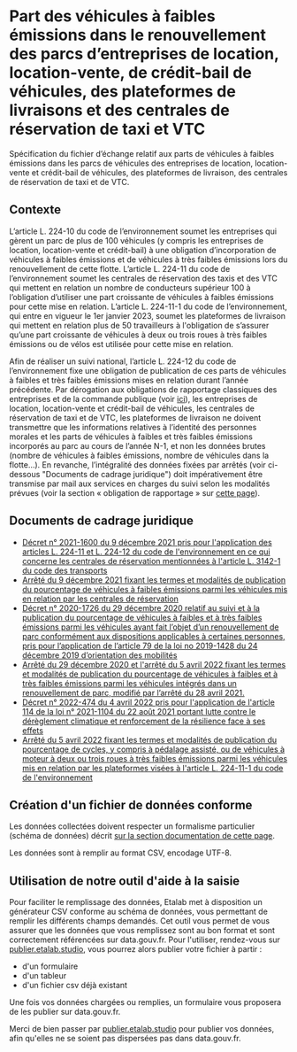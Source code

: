 # Part des véhicules à faibles émissions dans le renouvellement des parcs d’entreprises de location, location-vente, de crédit-bail de véhicules, des plateformes de livraisons et des centrales de réservation de taxi et VTC

Spécification du fichier d’échange relatif aux parts de véhicules à faibles émissions dans les parcs de véhicules des entreprises de location, location-vente et crédit-bail de véhicules, des plateformes de livraison, des centrales de réservation de taxi et de VTC.

## Contexte

L’article L. 224-10 du code de l’environnement soumet les entreprises qui gèrent un parc de plus de 100 véhicules (y compris les entreprises de location, location-vente et crédit-bail) à une obligation d’incorporation de véhicules à faibles émissions et de véhicules à très faibles émissions lors du renouvellement de cette flotte. L’article L. 224-11 du code de l’environnement soumet les centrales de réservation des taxis et des VTC qui mettent en relation un nombre de conducteurs supérieur 100 à l’obligation d’utiliser une part croissante de véhicules à faibles émissions pour cette mise en relation. L’article L. 224-11-1 du code de l’environnement, qui entre en vigueur le 1er janvier 2023, soumet les plateformes de livraison qui mettent en relation plus de 50 travailleurs à l'obligation de s’assurer qu’une part croissante de véhicules à deux ou trois roues à très faibles émissions ou de vélos est utilisée pour cette mise en relation.

Afin de réaliser un suivi national, l’article L. 224-12 du code de l’environnement fixe une obligation de publication de ces parts de véhicules à faibles et très faibles émissions mises en relation durant l’année précédente. Par dérogation aux obligations de rapportage classiques des entreprises et de la commande publique (voir [ici](https://schema.data.gouv.fr/etalab/schema-vehicules-faibles-emissions-renouvellement-parc/latest.html)), les entreprises de location, location-vente et crédit-bail de véhicules, les centrales de réservation de taxi et de VTC, les plateformes de livraison ne doivent transmettre que les informations relatives à l’identité des personnes morales et les parts de véhicules à faibles et très faibles émissions incorporés au parc au cours de l’année N-1, et non les données brutes (nombre de véhicules à faibles émissions, nombre de véhicules dans la flotte…). En revanche, l’intégralité des données fixées par arrêtés (voir ci-dessous "Documents de cadrage juridique") doit impérativement être transmise par mail aux services en charges du suivi selon les modalités prévues (voir la section « obligation de rapportage » sur [cette page](https://www.ecologie.gouv.fr/developper-lautomobile-propre-et-voitures-electriques)).

## Documents de cadrage juridique

- [Décret n° 2021-1600 du 9 décembre 2021 pris pour l'application des articles L. 224-11 et L. 224-12 du code de l'environnement en ce qui concerne les centrales de réservation mentionnées à l'article L. 3142-1 du code des transports](https://www.legifrance.gouv.fr/jorf/id/JORFTEXT000044464309)
- [Arrêté du 9 décembre 2021 fixant les termes et modalités de publication du pourcentage de véhicules à faibles émissions parmi les véhicules mis en relation par les centrales de réservation](https://www.legifrance.gouv.fr/loda/id/JORFTEXT000044464353/2022-03-01/)
- [Décret n° 2020-1726 du 29 décembre 2020 relatif au suivi et à la publication du pourcentage de véhicules à faibles et à très faibles émissions parmi les véhicules ayant fait l’objet d’un renouvellement de parc conformément aux dispositions applicables à certaines personnes, pris pour l’application de l’article 79 de la loi no 2019-1428 du 24 décembre 2019 d’orientation des mobilités](https://www.legifrance.gouv.fr/jorf/id/JORFTEXT000042754268)
- [Arrêté du 29 décembre 2020 et l'arrêté du 5 avril 2022 fixant les termes et modalités de publication du pourcentage de véhicules à faibles et à très faibles émissions parmi les véhicules intégrés dans un renouvellement de parc, modifié par l’arrêté du 28 avril 2021.](https://www.legifrance.gouv.fr/loda/id/JORFTEXT000042754492)
- [Décret n° 2022-474 du 4 avril 2022 pris pour l'application de l'article 114 de la loi n° 2021-1104 du 22 août 2021 portant lutte contre le dérèglement climatique et renforcement de la résilience face à ses effets](https://www.legifrance.gouv.fr/jorf/id/JORFTEXT000045470632)
- [Arrêté du 5 avril 2022 fixant les termes et modalités de publication du pourcentage de cycles, y compris à pédalage assisté, ou de véhicules à moteur à deux ou trois roues à très faibles émissions parmi les véhicules mis en relation par les plateformes visées à l'article L. 224-11-1 du code de l'environnement](https://www.legifrance.gouv.fr/jorf/id/JORFTEXT000045590767)

## Création d'un fichier de données conforme

Les données collectées doivent respecter un formalisme particulier (schéma de données) décrit [sur la section documentation de cette page](https://schema.data.gouv.fr/etalab/schema-vehicules-faibles-emissions-renouvellement-parc-synthese/latest/documentation.html).

Les données sont à remplir au format CSV, encodage UTF-8.

## Utilisation de notre outil d'aide à la saisie

Pour faciliter le remplissage des données, Etalab met à disposition un générateur CSV conforme au schéma de données, vous permettant de remplir les différents champs demandés. Cet outil vous permet de vous assurer que les données que vous remplissez sont au bon format et sont correctement référencées sur data.gouv.fr. Pour l'utiliser, rendez-vous sur [publier.etalab.studio](https://publier.etalab.studio/select?schema=etalab%2Fschema-vehicules-faibles-emissions-renouvellement-parc-synthese), vous pourrez alors publier votre fichier à partir : 
- d'un formulaire
- d'un tableur
- d'un fichier csv déjà existant

Une fois vos données chargées ou remplies, un formulaire vous proposera de les publier sur data.gouv.fr.

Merci de bien passer par [publier.etalab.studio](https://publier.etalab.studio/select?schema=etalab%2Fschema-vehicules-faibles-emissions-renouvellement-parc-synthese) pour publier vos données, afin qu'elles ne se soient pas dispersées pas dans data.gouv.fr.
